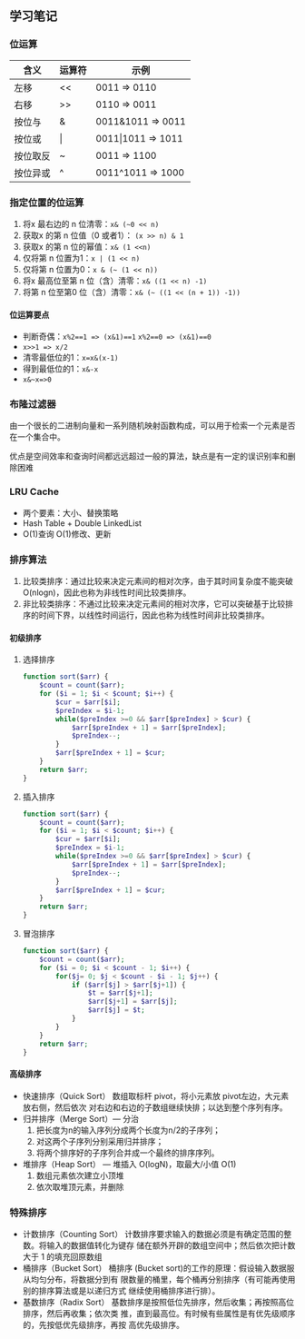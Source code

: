 ## 学习笔记

### 位运算

| 含义     | 运算符 | 示例               |
| -------- | ------ | ------------------ |
| 左移     | <<     | 0011 => 0110       |
| 右移     | >>     | 0110 => 0011       |
| 按位与   | &      | 0011&1011 => 0011  |
| 按位或   | \|     | 0011\|1011 => 1011 |
| 按位取反 | ~      | 0011 => 1100       |
| 按位异或 | ^      | 0011^1011 => 1000  |



### 指定位置的位运算

1. 将x 最右边的 n 位清零：`x& (~0 << n)`
2. 获取x 的第 n 位值（0 或者1）： `(x >> n) & 1`
3. 获取x 的第 n 位的幂值：`x& (1 <<n)`
4. 仅将第 n 位置为1：`x | (1 << n)`
5. 仅将第 n 位置为0：`x & (~ (1 << n))`
6. 将x 最高位至第 n 位（含）清零：`x& ((1 << n) -1)`
7. 将第 n 位至第0 位（含）清零：`x& (~ ((1 << (n + 1)) -1))`



#### 位运算要点

- 判断奇偶：`x%2==1 => (x&1)==1` `x%2==0 => (x&1)==0`
- `x>>1 => x/2`
- 清零最低位的1：`x=x&(x-1)`
- 得到最低位的1：`x&-x`
- `x&~x=>0`

### 布隆过滤器

​	由一个很长的二进制向量和一系列随机映射函数构成，可以用于检索一个元素是否在一个集合中。

优点是空间效率和查询时间都远远超过一般的算法，缺点是有一定的误识别率和删除困难



### LRU Cache

- 两个要素：大小、替换策略
- Hash Table + Double LinkedList
- O(1)查询 O(1)修改、更新



### 排序算法

1. 比较类排序：通过比较来决定元素间的相对次序，由于其时间复杂度不能突破O(nlogn)，因此也称为非线性时间比较类排序。
2. 非比较类排序：不通过比较来决定元素间的相对次序，它可以突破基于比较排序的时间下界，以线性时间运行，因此也称为线性时间非比较类排序。

#### 初级排序

1. 选择排序

   ```php
   function sort($arr) {
       $count = count($arr);
       for ($i = 1; $i < $count; $i++) {
           $cur = $arr[$i];
           $preIndex = $i-1;
           while($preIndex >=0 && $arr[$preIndex] > $cur) {
               $arr[$preIndex + 1] = $arr[$preIndex];
               $preIndex--;
           }
           $arr[$preIndex + 1] = $cur;
       }
       return $arr;
   }
   ```

2. 插入排序

   ```php
   function sort($arr) {
       $count = count($arr);
       for ($i = 1; $i < $count; $i++) {
           $cur = $arr[$i];
           $preIndex = $i-1;
           while($preIndex >=0 && $arr[$preIndex] > $cur) {
               $arr[$preIndex + 1] = $arr[$preIndex];
               $preIndex--;
           }
           $arr[$preIndex + 1] = $cur;
       }
       return $arr;
   }
   ```

3. 冒泡排序

   ```php
   function sort($arr) {
       $count = count($arr);
       for ($i = 0; $i < $count - 1; $i++) {
           for($j= 0; $j < $count - $i - 1; $j++) {
               if ($arr[$j] > $arr[$j+1]) {
                   $t = $arr[$j+1];
                   $arr[$j+1] = $arr[$j];
                   $arr[$j] = $t;
               }
           }
       }
       return $arr;
   }
   ```

#### 高级排序

- 快速排序（Quick Sort）
  数组取标杆 pivot，将小元素放 pivot左边，大元素放右侧，然后依次 对右边和右边的子数组继续快排；以达到整个序列有序。
- 归并排序（Merge Sort）— 分治
  1. 把长度为n的输入序列分成两个长度为n/2的子序列；
  2. 对这两个子序列分别采用归并排序；
  3. 将两个排序好的子序列合并成一个最终的排序序列。
- 堆排序（Heap Sort） — 堆插入 O(logN)，取最大/小值 O(1)
  1. 数组元素依次建立小顶堆
  2. 依次取堆顶元素，并删除

### 特殊排序

- 计数排序（Counting Sort）
  计数排序要求输入的数据必须是有确定范围的整数。将输入的数据值转化为键存 储在额外开辟的数组空间中；然后依次把计数大于 1 的填充回原数组
- 桶排序（Bucket Sort）
  桶排序 (Bucket sort)的工作的原理：假设输入数据服从均匀分布，将数据分到有 限数量的桶里，每个桶再分别排序（有可能再使用别的排序算法或是以递归方式 继续使用桶排序进行排）。
- 基数排序（Radix Sort）
  基数排序是按照低位先排序，然后收集；再按照高位排序，然后再收集；依次类 推，直到最高位。有时候有些属性是有优先级顺序的，先按低优先级排序，再按 高优先级排序。

